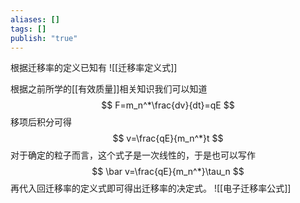 ```yaml
---
aliases: []
tags: []
publish: "true"
---
```

根据迁移率的定义已知有
![[迁移率定义式]]

根据之前所学的[[有效质量]]相关知识我们可以知道
$$
F=m_n^*\frac{dv}{dt}=qE
$$
移项后积分可得
$$
v=\frac{qE}{m_n^*}t
$$
对于确定的粒子而言，这个式子是一次线性的，于是也可以写作
$$
\bar v=\frac{qE}{m_n^*}\tau_n
$$
再代入回迁移率的定义式即可得出迁移率的决定式。
![[电子迁移率公式]]
